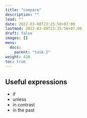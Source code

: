 ```yaml
---
title: "compare"
description: ""
lead: ""
date: 2022-03-08T23:25:58+07:00
lastmod: 2022-03-08T23:25:58+07:00
draft: false
images: []
menu:
  docs:
    parent: "task-2"
weight: 410
toc: true
---
```


## Useful expressions

- if
- unless
- in contrast
- in the past
